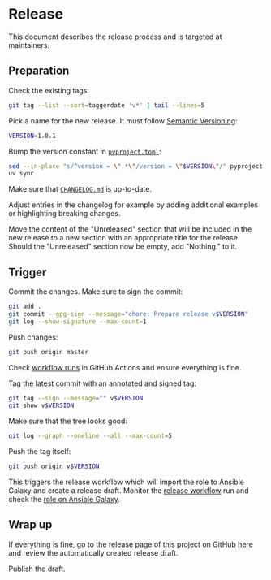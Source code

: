 # Release

This document describes the release process and is targeted at maintainers.

## Preparation

Check the existing tags:

```sh
git tag --list --sort=taggerdate 'v*' | tail --lines=5
```

Pick a name for the new release. It must follow
[Semantic Versioning](https://semver.org):

```sh
VERSION=1.0.1
```

Bump the version constant in [`pyproject.toml`](./pyproject.toml):

```sh
sed --in-place "s/^version = \".*\"/version = \"$VERSION\"/" pyproject.toml
uv sync
```

Make sure that [`CHANGELOG.md`](./CHANGELOG.md) is up-to-date.

Adjust entries in the changelog for example by adding additional examples or
highlighting breaking changes.

Move the content of the "Unreleased" section that will be included in the new
release to a new section with an appropriate title for the release. Should the
"Unreleased" section now be empty, add "Nothing." to it.

## Trigger

Commit the changes. Make sure to sign the commit:

```sh
git add .
git commit --gpg-sign --message="chore: Prepare release v$VERSION"
git log --show-signature --max-count=1
```

Push changes:

```sh
git push origin master
```

Check
[workflow runs](https://github.com/trallnag/ansible-role-systemd-unit/actions?query=branch%3Amaster)
in GitHub Actions and ensure everything is fine.

Tag the latest commit with an annotated and signed tag:

```sh
git tag --sign --message="" v$VERSION
git show v$VERSION
```

Make sure that the tree looks good:

```sh
git log --graph --oneline --all --max-count=5
```

Push the tag itself:

```sh
git push origin v$VERSION
```

This triggers the release workflow which will import the role to Ansible Galaxy
and create a release draft. Monitor the
[release workflow](https://github.com/trallnag/ansible-role-systemd-unit/actions/workflows/release.yaml)
run and check the
[role on Ansible Galaxy](https://galaxy.ansible.com/ui/standalone/roles/trallnag/systemd_unit).

## Wrap up

If everything is fine, go to the release page of this project on GitHub
[here](https://github.com/trallnag/ansible-role-systemd-unit/releases) and
review the automatically created release draft.

Publish the draft.
